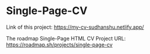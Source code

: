 # Single-Page-CV
Link of this project: https://my-cv-sudhanshu.netlify.app/

The roadmap Single-Page HTML CV Project URL: https://roadmap.sh/projects/single-page-cv
